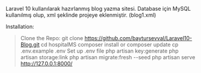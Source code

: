 Laravel 10 kullanılarak hazırlanmış blog yazma sitesi.
Database için MySQL kullanılmış olup, xml şeklinde projeye eklenmiştir. (blog1.xml)

Installation:
> Clone the Repo:
> git clone https://github.com/baytursevval/Laravel10-Blog.git
> cd hospitalMS
> composer install or composer update
> cp .env.example .env
> Set up .env file
> php artisan key:generate
> php artisan storage:link
> php artisan migrate:fresh --seed
> php artisan serve
http://127.0.0.1:8000/
